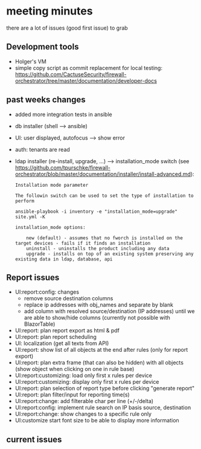 # meeting minutes

there are a lot of issues (good first issue) to grab

## Development tools
- Holger's VM
- simple copy script as commit replacement for local testing: <https://github.com/CactuseSecurity/firewall-orchestrator/tree/master/documentation/developer-docs>

## past weeks changes
- added more integration tests in ansible
- db installer (shell --> ansible)
- UI: user displayed, autofocus --> show error
- auth: tenants are read
- ldap installer (re-install, upgrade, ...) --> installation_mode switch (see <https://github.com/tpurschke/firewall-orchestrator/blob/master/documentation/installer/install-advanced.md>): 

      Installation mode parameter

      The followin switch can be used to set the type of installation to perform

      ansible-playbook -i inventory -e "installation_mode=upgrade" site.yml -K

      installation_mode options:

          new (default) - assumes that no fworch is installed on the target devices - fails if it finds an installation
          uninstall - uninstalls the product including any data
          upgrade - installs on top of an existing system preserving any existing data in ldap, database, api


## Report issues
- UI:report:config: changes
  - remove source destination columns
  - replace ip addresses with obj_names and separate by blank
  - add column with resolved source/destination (IP addresses) until we are able to show/hide columns (currently not possible with BlazorTable)
- UI:report: plan report export as html & pdf
- UI:report: plan report scheduling
- UI: localization (get all texts from API)
- UI:report: show list of all objects at the end after rules (only for report export)
- UI:report: plan extra frame (that can also be hidden) with all objects (show object when clicking on one in rule base)
- UI:report:customizing: load only first x rules per device
- UI:report:customizing: display only first x rules per device
- UI:report: plan selection of report type before clicking "generate report"
- UI:report: plan filter/input for reporting time(s)
- UI:report:change: add filterable char per line (+/-/delta)
- UI:report:config: implement rule search on IP basis source, destination
- UI:report:change: show changes to a specific rule only
- UI:customize start font size to be able to display more information

## current issues
